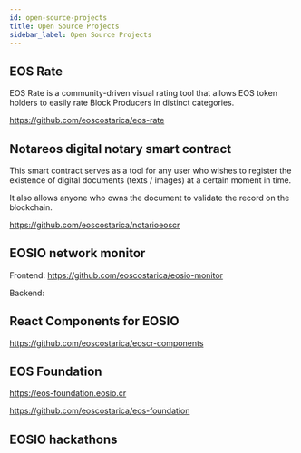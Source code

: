```yaml
---
id: open-source-projects
title: Open Source Projects
sidebar_label: Open Source Projects
---
```


## EOS Rate

EOS Rate is a community-driven visual rating tool that allows EOS token holders to easily rate Block Producers in distinct categories.

https://github.com/eoscostarica/eos-rate


## Notareos digital notary smart contract

This smart contract serves as a tool for any user who wishes to register the existence of digital documents (texts / images) at a certain moment in time.

It also allows anyone who owns the document to validate the record on the blockchain.

https://github.com/eoscostarica/notarioeoscr

## EOSIO network monitor
Frontend: https://github.com/eoscostarica/eosio-monitor

Backend:

## React Components for EOSIO

https://github.com/eoscostarica/eoscr-components


## EOS Foundation 

https://eos-foundation.eosio.cr


https://github.com/eoscostarica/eos-foundation

## EOSIO hackathons